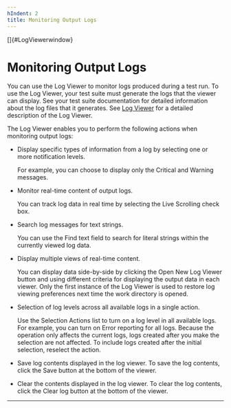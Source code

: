 ```yaml
---
hIndent: 2
title: Monitoring Output Logs
---
```


[]{#LogViewerwindow}

# Monitoring Output Logs

You can use the Log Viewer to monitor logs produced during a test run. To use the Log Viewer, your
test suite must generate the logs that the viewer can display. See your test suite documentation for
detailed information about the log files that it generates. See [Log Viewer](../ui/logViewer.html)
for a detailed description of the Log Viewer.

The Log Viewer enables you to perform the following actions when monitoring output logs:

-   Display specific types of information from a log by selecting one or more notification levels.

    For example, you can choose to display only the Critical and Warning messages.

-   Monitor real-time content of output logs.

    You can track log data in real time by selecting the Live Scrolling check box.

-   Search log messages for text strings.

    You can use the Find text field to search for literal strings within the currently viewed log
    data.

-   Display multiple views of real-time content.

    You can display data side-by-side by clicking the Open New Log Viewer button and using different
    criteria for displaying the output data in each viewer. Only the first instance of the Log
    Viewer is used to restore log viewing preferences next time the work directory is opened.

-   Selection of log levels across all available logs in a single action.

    Use the Selection Actions list to turn on a log level in all available logs. For example, you
    can turn on Error reporting for all logs. Because the operation only affects the current logs,
    logs created after you make the selection are not affected. To include logs created after the
    initial selection, reselect the action.

-   Save log contents displayed in the log viewer. To save the log contents, click the Save button
    at the bottom of the viewer.

-   Clear the contents displayed in the log viewer. To clear the log contents, click the Clear log
    button at the bottom of the viewer.

----------------------------------------------------------------------------------------------------


